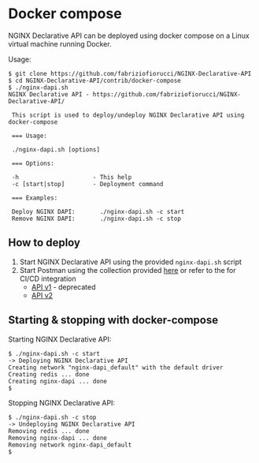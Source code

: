 # Docker compose

NGINX Declarative API can be deployed using docker compose on a Linux virtual machine running Docker.

Usage:

```
$ git clone https://github.com/fabriziofiorucci/NGINX-Declarative-API
$ cd NGINX-Declarative-API/contrib/docker-compose
$ ./nginx-dapi.sh 
NGINX Declarative API - https://github.com/fabriziofiorucci/NGINX-Declarative-API/

 This script is used to deploy/undeploy NGINX Declarative API using docker-compose

 === Usage:

 ./nginx-dapi.sh [options]

 === Options:

 -h                     - This help
 -c [start|stop]        - Deployment command

 === Examples:

 Deploy NGINX DAPI:       ./nginx-dapi.sh -c start
 Remove NGINX DAPI:       ./nginx-dapi.sh -c stop
```

## How to deploy

1. Start NGINX Declarative API using the provided `nginx-dapi.sh` script
2. Start Postman using the collection provided [here](/contrib/postman) or refer to the for CI/CD integration
   - [API v1](/USAGE-v1.md) - deprecated
   - [API v2](/USAGE-v2.md)

## Starting & stopping with docker-compose

Starting NGINX Declarative API:

```
$ ./nginx-dapi.sh -c start
-> Deploying NGINX Declarative API
Creating network "nginx-dapi_default" with the default driver
Creating redis ... done
Creating nginx-dapi ... done
$
```

Stopping NGINX Declarative API:

```
$ ./nginx-dapi.sh -c stop
-> Undeploying NGINX Declarative API
Removing redis ... done
Removing nginx-dapi ... done
Removing network nginx-dapi_default
$
```
